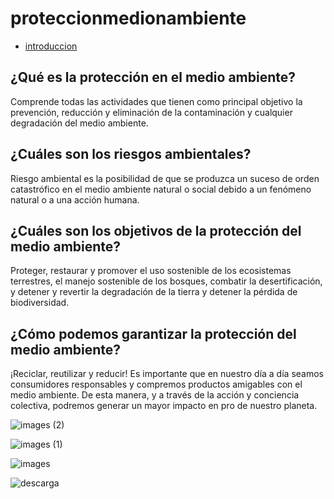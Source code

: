 # proteccionmedionambiente

- [introduccion](introduccion.md)

## ¿Qué es la protección en el medio ambiente?
Comprende todas las actividades que tienen como principal objetivo la prevención, reducción y eliminación de la contaminación y cualquier degradación del medio ambiente.
## ¿Cuáles son los riesgos ambientales?
Riesgo ambiental es la posibilidad de que se produzca un suceso de orden catastrófico en el medio ambiente natural o social debido a un fenómeno natural o a una acción humana.
## ¿Cuáles son los objetivos de la protección del medio ambiente?
Proteger, restaurar y promover el uso sostenible de los ecosistemas terrestres, el manejo sostenible de los bosques, combatir la desertificación, y detener y revertir la degradación de la tierra y detener la pérdida de biodiversidad.
## ¿Cómo podemos garantizar la protección del medio ambiente?
¡Reciclar, reutilizar y reducir! Es importante que en nuestro día a día seamos consumidores responsables y compremos productos amigables con el medio ambiente. De esta manera, y a través de la acción y conciencia colectiva, podremos generar un mayor impacto en pro de nuestro planeta.

![images (2)](https://user-images.githubusercontent.com/114906901/201603701-9f29c150-40d3-4bb6-b002-611f59ec6ccd.jpeg)

![images (1)](https://user-images.githubusercontent.com/114906901/201604003-05feecda-6367-4541-bcf7-2a6bd85dd829.jpeg)

![images](https://user-images.githubusercontent.com/114906901/201604193-1706a684-50bf-470d-981a-b8a4aaa9246a.jpeg)


![descarga](https://user-images.githubusercontent.com/114906901/201604525-da8a8b66-ce45-4353-943e-0ea381f07480.jpeg)
